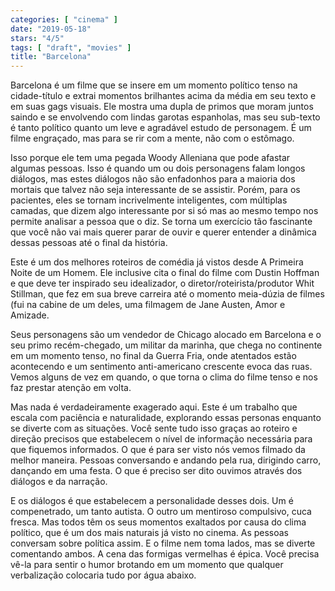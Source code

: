 ```yaml
---
categories: [ "cinema" ]
date: "2019-05-18"
stars: "4/5"
tags: [ "draft", "movies" ]
title: "Barcelona"
---
```

Barcelona é um filme que se insere em um momento político tenso na
cidade-título e extrai momentos brilhantes acima da média em seu texto
e em suas gags visuais. Ele mostra uma dupla de primos que moram juntos
saindo e se envolvendo com lindas garotas espanholas, mas seu sub-texto
é tanto político quanto um leve e agradável estudo de personagem. É
um filme engraçado, mas para se rir com a mente, não com o estômago.

Isso porque ele tem uma pegada Woody Alleniana que pode afastar algumas
pessoas. Isso é quando um ou dois personagens falam longos diálogos,
mas estes diálogos não são enfadonhos para a maioria dos mortais que
talvez não seja interessante de se assistir. Porém, para os pacientes,
eles se tornam incrivelmente inteligentes, com múltiplas camadas,
que dizem algo interessante por si só mas ao mesmo tempo nos permite
analisar a pessoa que o diz. Se torna um exercício tão fascinante que
você não vai mais querer parar de ouvir e querer entender a dinâmica
dessas pessoas até o final da história.

Este é um dos melhores roteiros de comédia já vistos desde A Primeira
Noite de um Homem. Ele inclusive cita o final do filme com Dustin Hoffman
e que deve ter inspirado seu idealizador, o diretor/roteirista/produtor
Whit Stillman, que fez em sua breve carreira até o momento meia-dúzia
de filmes (fui na cabine de um deles, uma filmagem de Jane Austen,
Amor e Amizade.

Seus personagens são um vendedor de Chicago alocado em Barcelona e o seu
primo recém-chegado, um militar da marinha, que chega no continente em um
momento tenso, no final da Guerra Fria, onde atentados estão acontecendo
e um sentimento anti-americano crescente evoca das ruas. Vemos alguns
de vez em quando, o que torna o clima do filme tenso e nos faz prestar
atenção em volta.

Mas nada é verdadeiramente exagerado aqui. Este é um trabalho que
escala com paciência e naturalidade, explorando essas personas enquanto
se diverte com as situações. Você sente tudo isso graças ao roteiro
e direção precisos que estabelecem o nível de informação necessária
para que fiquemos informados. O que é para ser visto nós vemos filmado
da melhor maneira. Pessoas conversando e andando pela rua, dirigindo
carro, dançando em uma festa. O que é preciso ser dito ouvimos através
dos diálogos e da narração.

E os diálogos é que estabelecem a personalidade desses dois. Um
é compenetrado, um tanto autista. O outro um mentiroso compulsivo,
cuca fresca. Mas todos têm os seus momentos exaltados por causa do
clima político, que é um dos mais naturais já visto no cinema. As
pessoas conversam sobre política assim. E o filme nem toma lados, mas se
diverte comentando ambos. A cena das formigas vermelhas é épica. Você
precisa vê-la para sentir o humor brotando em um momento que qualquer
verbalização colocaria tudo por água abaixo.
